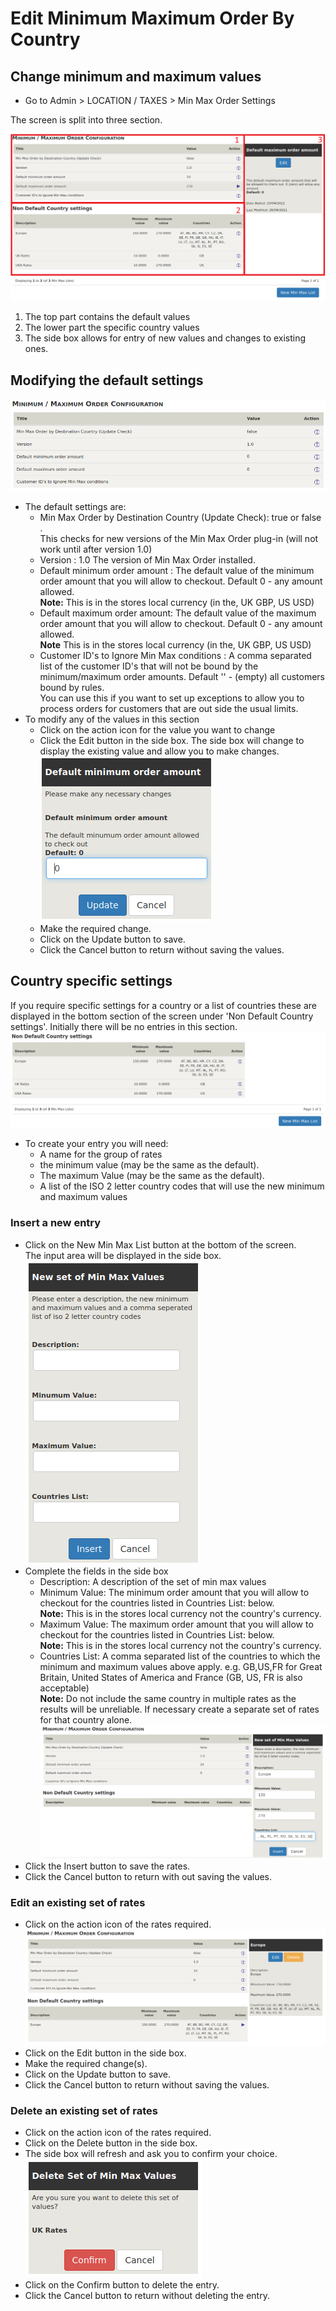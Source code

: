 # Edit Minimum Maximum Order By Country

## Change minimum and maximum values
- Go to Admin > LOCATION / TAXES > Min Max Order Settings 

The screen is split into three section.

 !["Screen shot displaying boxed to describe uses"](./images/ScreenAreas.png "Screen shot displaying boxed to describe uses")

1. The top part contains the default values 
1. The lower part the specific country values 
1. The side box allows for entry of new values and changes to existing ones.

## Modifying the default settings

![Default Settings](./images/Default.png "Default settings")
- The default settings are:
    - Min Max Order by Destination Country (Update Check): true or false .  
    This checks for new versions of the Min Max Order plug-in (will not work until after version 1.0)
    - Version : 1.0 The version of Min Max Order installed.
    - Default minimum order amount : The default value of the minimum order amount that you will allow to checkout. Default 0 - any amount allowed.  
    **Note:** This is in the stores local currency (in the, UK GBP, US USD)
    - Default maximum order amount: The default value of the maximum order amount that you will allow to checkout. Default 0 - any amount allowed.  
    **Note** This is in the stores local currency (in the, UK GBP, US USD)
    - Customer ID's to Ignore Min Max conditions : A comma separated list of the customer ID's that will not be bound by the minimum/maximum order amounts. Default '' - (empty) all customers bound by rules.  
    You can use this if you want to set up exceptions to allow you to process orders for customers that are out side the usual limits.
- To modify any of the values in this section
    - Click on the action icon for the value you want to change
    - Click the Edit button in the side box. The side box will change to display the existing value and allow you to make changes.  
    ![Edit side box](./images/Update.png "Edit side box showing minimum order amount")  
    - Make the required change.
    - Click on the Update button to save.
    - Click the Cancel button to return without saving the values.
    
## Country specific settings
If you require specific settings for a country or a list of countries these are displayed in the bottom section of the screen under 'Non Default Country settings'. Initially there will be no entries in this section. 
![Non Default Country Setting screen](./images/CountrySettings.png)
- To create your entry you will need:
    - A name for the group of rates
    - the minimum value (may be the same as the default).
    - The maximum Value (may be the same as the default).
    - A list of the ISO 2 letter country codes that will use the new minimum and maximum values

### Insert a new entry

- Click on the New Min Max List button at the bottom of the screen.  
The input area will be displayed in the side box.  
![Input side box](./images/EmptyMinMax.png "Empty Min Max Country entry side box")
- Complete the fields in the side box
    - Description: A description of the set of min max values
    - Minimum Value: The minimum order amount that you will allow to checkout for the countries listed in Countries List: below.  
    **Note:** This is in the stores local currency not the country's currency.
    - Maximum Value: The maximum order amount that you will allow to checkout for the countries listed in Countries List: below.  
    **Note:** This is in the stores local currency not the country's currency.
    - Countries List: A comma separated list of the countries to which the minimum and maximum values above apply. e.g. GB,US,FR for Great Britain, United States of America and France (GB, US, FR is also acceptable)  
        **Note:** Do not include the same country in multiple rates as the results will be unreliable. If necessary create a separate set of rates for that country alone.
    ![Insert completed countries list](./images/MinMaxEurope.png)
- Click the Insert button to save the rates.
- Click the Cancel button to return with out saving the values.  
    
### Edit an existing set of rates  

- Click on the action icon of the rates required.  
![Existing Rates](./images/MinMaxEuropeAfter.png)  
- Click on the Edit button in the side box.
- Make the required change(s).
- Click on the Update button to save.
- Click the Cancel button to return without saving the values.

### Delete an existing set of rates

- Click on the action icon of the rates required.
- Click on the Delete button in the side box.
- The side box will refresh and ask you to confirm your choice.
![Confirm Delete dialogue](./images/MinMaxDeleteConfirm.png)
- Click on the Confirm button to delete the entry.
- Click the Cancel button to return without deleting the entry.
